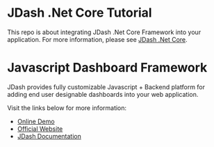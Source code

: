 # JDash .Net Core Tutorial

This repo is about integrating JDash .Net Core Framework into your application. For more information, please see [JDash .Net Core](http://doc.jdash.io/backend/net-core-dev/).

# Javascript Dashboard Framework
JDash provides fully customizable Javascript + Backend platform for adding end user designable dashboards into your web application.

Visit the links below for more information:

* [Online Demo](http://demo.jdash.io)
* [Official Website](http://www.jdash.io)
* [JDash Documentation](http://doc.jdash.io)

